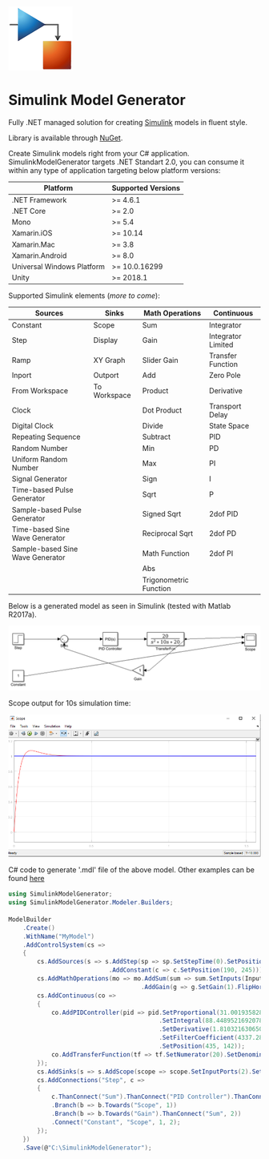 ![alt text](https://github.com/ledjon-behluli/SimulinkModelGenerator/blob/master/SimulinkModelGenerator/Assets/simulink-icon.png?raw=true)
# Simulink Model Generator 
Fully .NET managed solution for creating [Simulink](https://www.mathworks.com/products/simulink.html) models in fluent style.

Library is available through [NuGet](https://www.nuget.org/packages/SimulinkModelGenerator/).

Create Simulink models right from your C# application. SimulinkModelGenerator targets .NET Standart 2.0, you can consume it within any type of application targeting below platform versions:

Platform | Supported Versions
------------ | -------------
.NET Framework | >= 4.6.1
.NET Core | >= 2.0
Mono | >= 5.4
Xamarin.iOS | >= 10.14
Xamarin.Mac | >= 3.8
Xamarin.Android | >= 8.0
Universal Windows Platform | >= 10.0.16299
Unity | >= 2018.1

Supported Simulink elements (*more to come*):

Sources | Sinks | Math Operations | Continuous
------------ | ------------- | ------------ | -------------
Constant | Scope | Sum | Integrator
Step | Display | Gain | Integrator Limited
Ramp | XY Graph | Slider Gain | Transfer Function
Inport | Outport | Add | Zero Pole
From Workspace | To Workspace | Product | Derivative
Clock | | Dot Product | Transport Delay
Digital Clock | | Divide | State Space
Repeating Sequence | | Subtract | PID
Random Number | | Min | PD
Uniform Random Number | | Max | PI
Signal Generator | | Sign | I
Time-based Pulse Generator | | Sqrt | P
Sample-based Pulse Generator | | Signed Sqrt | 2dof PID
Time-based Sine Wave Generator | | Reciprocal Sqrt | 2dof PD
Sample-based Sine Wave Generator | | Math Function | 2dof PI
 | | | Abs |
 | | | Trigonometric Function |

Below is a generated model as seen in Simulink (tested with Matlab R2017a).

![alt text](https://github.com/ledjon-behluli/SimulinkModelGenerator/blob/master/SimulinkModelGenerator/Assets/simulink-diagram.png?raw=true)

Scope output for 10s simulation time:

![alt text](https://github.com/ledjon-behluli/SimulinkModelGenerator/blob/master/SimulinkModelGenerator/Assets/scope-output.png?raw=true)

C# code to generate '.mdl' file of the above model. Other examples can be found [here](https://github.com/ledjon-behluli/SimulinkModelGenerator/blob/master/SimulinkModelGenerator/SimulinkModelGenerator.Samples/Program.cs)

```csharp
using SimulinkModelGenerator;
using SimulinkModelGenerator.Modeler.Builders;

ModelBuilder
    .Create()
    .WithName("MyModel")
    .AddControlSystem(cs =>
    {
        cs.AddSources(s => s.AddStep(sp => sp.SetStepTime(0).SetPosition(190, 145))
                            .AddConstant(c => c.SetPosition(190, 245)));
        cs.AddMathOperations(mo => mo.AddSum(sum => sum.SetInputs(InputType.Plus, InputType.Minus).SetPosition(320, 150))
                                     .AddGain(g => g.SetGain(1).FlipHorizontally().SetPosition(515, 230)));
        cs.AddContinuous(co =>
        {
            co.AddPIDController(pid => pid.SetProportional(31.0019358281379)
                                          .SetIntegral(88.4489521692078)
                                          .SetDerivative(1.81032163065042)
                                          .SetFilterCoefficient(4337.28406726102)
                                          .SetPosition(435, 142));
            co.AddTransferFunction(tf => tf.SetNumerator(20).SetDenominator(1, 10, 20).SetPosition(595, 142));
        });
        cs.AddSinks(s => s.AddScope(scope => scope.SetInputPorts(2).SetPosition(820, 144)));
        cs.AddConnections("Step", c =>
        {
            c.ThanConnect("Sum").ThanConnect("PID Controller").ThanConnect("TransferFcn")
            .Branch(b => b.Towards("Scope", 1))
            .Branch(b => b.Towards("Gain").ThanConnect("Sum", 2))
            .Connect("Constant", "Scope", 1, 2);
        });
    })
    .Save(@"C:\SimulinkModelGenerator");
```
